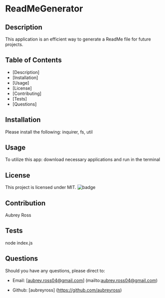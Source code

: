 # ReadMeGenerator


  ## Description
  This application is an efficient way to generate a ReadMe file for future projects.

  ## Table of Contents
 - [Description] 
 - [Installation]
 - [Usage]
 - [License] 
 - [Contributing]
 - [Tests]
 - [Questions]

  ## Installation
  Please install the following: inquirer, fs, util

  ## Usage
  To utilize this app: download necessary applications and run in the terminal

  ## License
  This project is licensed under MIT. 
  ![badge](https://img.shields.io/badge/license-MIT-brightgreen)

  ## Contribution 
  Aubrey Ross

  ## Tests
  node index.js

  ## Questions
  Should you have any questions, please direct to:

  * Email: [aubrey.ross04@gmail.com] (mailto:aubrey.ross04@gmail.com)

  * Github: [aubreyross] (https://github.com/aubreyross)

